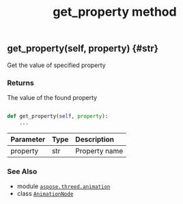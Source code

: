 ﻿---
title: get_property method
second_title: Aspose.3D for Python via .NET API References
description: 
type: docs
weight: 70
url: /python-net/aspose.threed.animation/animationnode/get_property/
is_root: false
---

## get_property(self, property) {#str}

Get the value of specified property


### Returns 


The value of the found property


```python

def get_property(self, property):
    ...
```


| Parameter | Type | Description |
| :- | :- | :- |
| property | str | Property name |



### See Also
* module [`aspose.threed.animation`](../../)
* class [`AnimationNode`](/3d/python-net/aspose.threed.animation/animationnode)
